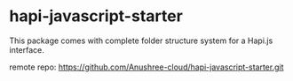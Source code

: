 # hapi-javascript-starter
This package comes with complete folder structure system for a Hapi.js interface. 

remote repo: https://github.com/Anushree-cloud/hapi-javascript-starter.git